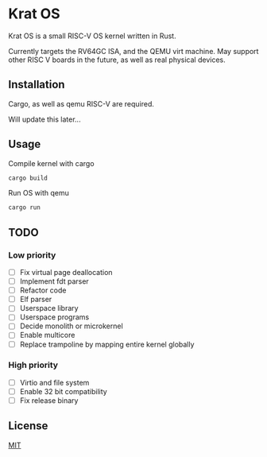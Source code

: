 # Krat OS

Krat OS is a small RISC-V OS kernel written in Rust. 

Currently targets the RV64GC ISA, and the QEMU virt machine. May support other RISC V boards in the future, as well as real physical devices.  

## Installation

Cargo, as well as qemu RISC-V are required. 

Will update this later...


## Usage

Compile kernel with cargo

```bash
cargo build
```

Run OS with qemu
```bash
cargo run
```

## TODO

### Low priority

- [ ] Fix virtual page deallocation
- [ ] Implement fdt parser
- [ ] Refactor code
- [ ] Elf parser
- [ ] Userspace library
- [ ] Userspace programs
- [ ] Decide monolith or microkernel
- [ ] Enable multicore
- [ ] Replace trampoline by mapping entire kernel globally

### High priority

- [ ] Virtio and file system
- [ ] Enable 32 bit compatibility
- [ ] Fix release binary

## License
[MIT](https://choosealicense.com/licenses/mit/)
